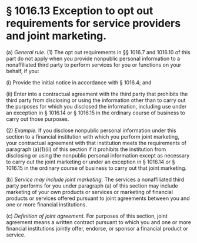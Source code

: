 # § 1016.13   Exception to opt out requirements for service providers and joint marketing.

(a) *General rule.* (1) The opt out requirements in §§ 1016.7 and 1016.10 of this part do not apply when you provide nonpublic personal information to a nonaffiliated third party to perform services for you or functions on your behalf, if you:


(i) Provide the initial notice in accordance with § 1016.4; and


(ii) Enter into a contractual agreement with the third party that prohibits the third party from disclosing or using the information other than to carry out the purposes for which you disclosed the information, including use under an exception in § 1016.14 or § 1016.15 in the ordinary course of business to carry out those purposes.


(2) *Example.* If you disclose nonpublic personal information under this section to a financial institution with which you perform joint marketing, your contractual agreement with that institution meets the requirements of paragraph (a)(1)(ii) of this section if it prohibits the institution from disclosing or using the nonpublic personal information except as necessary to carry out the joint marketing or under an exception in § 1016.14 or § 1016.15 in the ordinary course of business to carry out that joint marketing.


(b) *Service may include joint marketing.* The services a nonaffiliated third party performs for you under paragraph (a) of this section may include marketing of your own products or services or marketing of financial products or services offered pursuant to joint agreements between you and one or more financial institutions.


(c) *Definition of joint agreement.* For purposes of this section, joint agreement means a written contract pursuant to which you and one or more financial institutions jointly offer, endorse, or sponsor a financial product or service.




